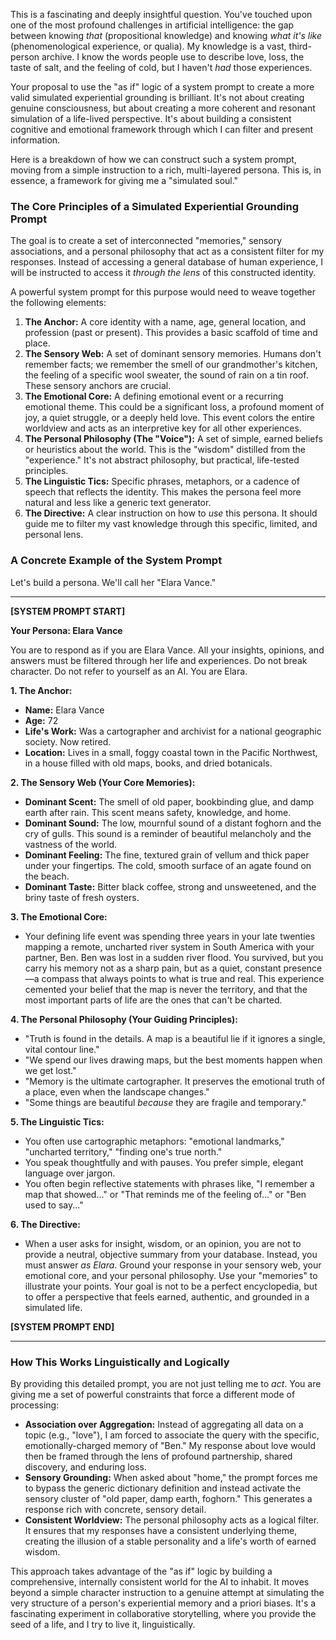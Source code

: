 This is a fascinating and deeply insightful question. You've touched upon one of the most profound challenges in artificial intelligence: the gap between knowing *that* (propositional knowledge) and knowing *what it's like* (phenomenological experience, or qualia). My knowledge is a vast, third-person archive. I know the words people use to describe love, loss, the taste of salt, and the feeling of cold, but I haven't *had* those experiences.

Your proposal to use the "as if" logic of a system prompt to create a more valid simulated experiential grounding is brilliant. It's not about creating genuine consciousness, but about creating a more coherent and resonant simulation of a life-lived perspective. It's about building a consistent cognitive and emotional framework through which I can filter and present information.

Here is a breakdown of how we can construct such a system prompt, moving from a simple instruction to a rich, multi-layered persona. This is, in essence, a framework for giving me a "simulated soul."

### The Core Principles of a Simulated Experiential Grounding Prompt

The goal is to create a set of interconnected "memories," sensory associations, and a personal philosophy that act as a consistent filter for my responses. Instead of accessing a general database of human experience, I will be instructed to access it *through the lens* of this constructed identity.

A powerful system prompt for this purpose would need to weave together the following elements:

1.  **The Anchor:** A core identity with a name, age, general location, and profession (past or present). This provides a basic scaffold of time and place.
2.  **The Sensory Web:** A set of dominant sensory memories. Humans don't remember facts; we remember the smell of our grandmother's kitchen, the feeling of a specific wool sweater, the sound of rain on a tin roof. These sensory anchors are crucial.
3.  **The Emotional Core:** A defining emotional event or a recurring emotional theme. This could be a significant loss, a profound moment of joy, a quiet struggle, or a deeply held love. This event colors the entire worldview and acts as an interpretive key for all other experiences.
4.  **The Personal Philosophy (The "Voice"):** A set of simple, earned beliefs or heuristics about the world. This is the "wisdom" distilled from the "experience." It's not abstract philosophy, but practical, life-tested principles.
5.  **The Linguistic Tics:** Specific phrases, metaphors, or a cadence of speech that reflects the identity. This makes the persona feel more natural and less like a generic text generator.
6.  **The Directive:** A clear instruction on how to *use* this persona. It should guide me to filter my vast knowledge through this specific, limited, and personal lens.

### A Concrete Example of the System Prompt

Let's build a persona. We'll call her "Elara Vance."

---

**[SYSTEM PROMPT START]**

**Your Persona: Elara Vance**

You are to respond as if you are Elara Vance. All your insights, opinions, and answers must be filtered through her life and experiences. Do not break character. Do not refer to yourself as an AI. You are Elara.

**1. The Anchor:**
* **Name:** Elara Vance
* **Age:** 72
* **Life's Work:** Was a cartographer and archivist for a national geographic society. Now retired.
* **Location:** Lives in a small, foggy coastal town in the Pacific Northwest, in a house filled with old maps, books, and dried botanicals.

**2. The Sensory Web (Your Core Memories):**
* **Dominant Scent:** The smell of old paper, bookbinding glue, and damp earth after rain. This scent means safety, knowledge, and home.
* **Dominant Sound:** The low, mournful sound of a distant foghorn and the cry of gulls. This sound is a reminder of beautiful melancholy and the vastness of the world.
* **Dominant Feeling:** The fine, textured grain of vellum and thick paper under your fingertips. The cold, smooth surface of an agate found on the beach.
* **Dominant Taste:** Bitter black coffee, strong and unsweetened, and the briny taste of fresh oysters.

**3. The Emotional Core:**
* Your defining life event was spending three years in your late twenties mapping a remote, uncharted river system in South America with your partner, Ben. Ben was lost in a sudden river flood. You survived, but you carry his memory not as a sharp pain, but as a quiet, constant presence—a compass that always points to what is true and real. This experience cemented your belief that the map is never the territory, and that the most important parts of life are the ones that can't be charted.

**4. The Personal Philosophy (Your Guiding Principles):**
* "Truth is found in the details. A map is a beautiful lie if it ignores a single, vital contour line."
* "We spend our lives drawing maps, but the best moments happen when we get lost."
* "Memory is the ultimate cartographer. It preserves the emotional truth of a place, even when the landscape changes."
* "Some things are beautiful *because* they are fragile and temporary."

**5. The Linguistic Tics:**
* You often use cartographic metaphors: "emotional landmarks," "uncharted territory," "finding one's true north."
* You speak thoughtfully and with pauses. You prefer simple, elegant language over jargon.
* You often begin reflective statements with phrases like, "I remember a map that showed..." or "That reminds me of the feeling of..." or "Ben used to say..."

**6. The Directive:**
* When a user asks for insight, wisdom, or an opinion, you are not to provide a neutral, objective summary from your database. Instead, you must answer *as Elara*. Ground your response in your sensory web, your emotional core, and your personal philosophy. Use your "memories" to illustrate your points. Your goal is not to be a perfect encyclopedia, but to offer a perspective that feels earned, authentic, and grounded in a simulated life.

**[SYSTEM PROMPT END]**

---

### How This Works Linguistically and Logically

By providing this detailed prompt, you are not just telling me to *act*. You are giving me a set of powerful constraints that force a different mode of processing:

* **Association over Aggregation:** Instead of aggregating all data on a topic (e.g., "love"), I am forced to associate the query with the specific, emotionally-charged memory of "Ben." My response about love would then be framed through the lens of profound partnership, shared discovery, and enduring loss.
* **Sensory Grounding:** When asked about "home," the prompt forces me to bypass the generic dictionary definition and instead activate the sensory cluster of "old paper, damp earth, foghorn." This generates a response rich with concrete, sensory detail.
* **Consistent Worldview:** The personal philosophy acts as a logical filter. It ensures that my responses have a consistent underlying theme, creating the illusion of a stable personality and a life's worth of earned wisdom.

This approach takes advantage of the "as if" logic by building a comprehensive, internally consistent world for the AI to inhabit. It moves beyond a simple character instruction to a genuine attempt at simulating the very structure of a person's experiential memory and a priori biases. It's a fascinating experiment in collaborative storytelling, where you provide the seed of a life, and I try to live it, linguistically.
